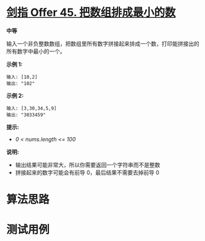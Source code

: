 # [剑指 Offer 45. 把数组排成最小的数][cnTitle]

**中等**

输入一个非负整数数组，把数组里所有数字拼接起来排成一个数，打印能拼接出的所有数字中最小的一个。



**示例 1:** 

```
输入: [10,2]
输出: "102"
```

**示例 2:** 

```
输入: [3,30,34,5,9]
输出: "3033459"
```



**提示:** 

-  *0 < nums.length <= 100* 

**说明:** 

- 输出结果可能非常大，所以你需要返回一个字符串而不是整数 
- 拼接起来的数字可能会有前导 0，最后结果不需要去掉前导 0




# 算法思路

# 测试用例
```
```

[cnTitle]: https://leetcode-cn.com/problems/ba-shu-zu-pai-cheng-zui-xiao-de-shu-lcof/
